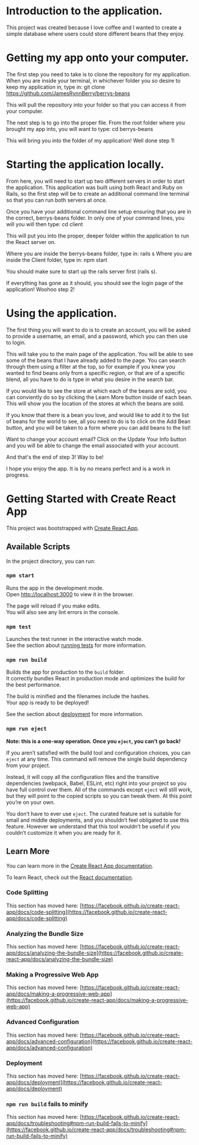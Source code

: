 # Introduction to the application.

This project was created because I love coffee and I wanted to create a simple database where users could store different beans that they enjoy. 

# Getting my app onto your computer. 
The first step you need to take is to clone the repository for my application. 
When you are inside your terminal, in whichever folder you so desire to keep my application in, type in: git clone https://github.com/JamesRynnBerry/berrys-beans

This will pull the repository into your folder so that you can access it from your computer.

The next step is to go into the proper file. From the root folder where you brought my app into, you will want to type: cd berrys-beans 

This will bring you into the folder of my application! Well done step 1! 

# Starting the application locally.
From here, you will need to start up two different servers in order to start the application. This application was built using both React and Ruby on Rails, so  the first step will be to create an additional command line terminal so that you can run both servers at once. 

Once you have your additional command line setup ensuring that you are in the correct, berrys-beans folder. In only one of your command lines, you will you will then type: cd client 

This will put you into the proper, deeper folder within the application to run the React server on.

Where you are inside the berrys-beans folder, type in: rails s
Where you are inside the Client folder, type in: npm start 

You should make sure to start up the rails server first (rails s).

If everything has gone as it should, you should see the login page of the application! Woohoo step 2!

# Using the application. 
The first thing you will want to do is to create an account, you will be asked to provide a username, an email, and a password, which you can then use to login.

This will take you to the main page of the application. You will be able to see some of the beans that I have already added to the page. You can search through them using a filter at the top, so for example if you knew you wanted to find beans only from a specific region, or that are of a specific blend, all you have to do is type in what you desire in the search bar. 

If you would like to see the store at which each of the beans are sold, you can conviently do so by clicking the Learn More button inside of each bean. This will show you the location of the stores at which the beans are sold. 

If you know that there is a bean you love, and would like to add it to the list of beans for the world to see, all you need to do is to click on the Add Bean button, and you will be taken to a form where you can add beans to the list!

Want to change your account email? Click on the Update Your Info button and you will be able to change the email associated with your account.

And that's the end of step 3! Way to be!

I hope you enjoy the app. It is by no means perfect and is a work in progress. 

# Getting Started with Create React App

This project was bootstrapped with [Create React App](https://github.com/facebook/create-react-app).

## Available Scripts

In the project directory, you can run:

### `npm start`

Runs the app in the development mode.\
Open [http://localhost:3000](http://localhost:3000) to view it in the browser.

The page will reload if you make edits.\
You will also see any lint errors in the console.

### `npm test`

Launches the test runner in the interactive watch mode.\
See the section about [running tests](https://facebook.github.io/create-react-app/docs/running-tests) for more information.

### `npm run build`

Builds the app for production to the `build` folder.\
It correctly bundles React in production mode and optimizes the build for the best performance.

The build is minified and the filenames include the hashes.\
Your app is ready to be deployed!

See the section about [deployment](https://facebook.github.io/create-react-app/docs/deployment) for more information.

### `npm run eject`

**Note: this is a one-way operation. Once you `eject`, you can’t go back!**

If you aren’t satisfied with the build tool and configuration choices, you can `eject` at any time. This command will remove the single build dependency from your project.

Instead, it will copy all the configuration files and the transitive dependencies (webpack, Babel, ESLint, etc) right into your project so you have full control over them. All of the commands except `eject` will still work, but they will point to the copied scripts so you can tweak them. At this point you’re on your own.

You don’t have to ever use `eject`. The curated feature set is suitable for small and middle deployments, and you shouldn’t feel obligated to use this feature. However we understand that this tool wouldn’t be useful if you couldn’t customize it when you are ready for it.

## Learn More

You can learn more in the [Create React App documentation](https://facebook.github.io/create-react-app/docs/getting-started).

To learn React, check out the [React documentation](https://reactjs.org/).

### Code Splitting

This section has moved here: [https://facebook.github.io/create-react-app/docs/code-splitting](https://facebook.github.io/create-react-app/docs/code-splitting)

### Analyzing the Bundle Size

This section has moved here: [https://facebook.github.io/create-react-app/docs/analyzing-the-bundle-size](https://facebook.github.io/create-react-app/docs/analyzing-the-bundle-size)

### Making a Progressive Web App

This section has moved here: [https://facebook.github.io/create-react-app/docs/making-a-progressive-web-app](https://facebook.github.io/create-react-app/docs/making-a-progressive-web-app)

### Advanced Configuration

This section has moved here: [https://facebook.github.io/create-react-app/docs/advanced-configuration](https://facebook.github.io/create-react-app/docs/advanced-configuration)

### Deployment

This section has moved here: [https://facebook.github.io/create-react-app/docs/deployment](https://facebook.github.io/create-react-app/docs/deployment)

### `npm run build` fails to minify

This section has moved here: [https://facebook.github.io/create-react-app/docs/troubleshooting#npm-run-build-fails-to-minify](https://facebook.github.io/create-react-app/docs/troubleshooting#npm-run-build-fails-to-minify)
